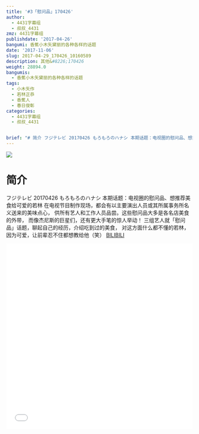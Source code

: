 ```yaml
---
title: '#3「慰问品」170426'
author:
  - 4431字幕组
  - 叔叔_4431
zmz: 4431字幕组
publishdate: '2017-04-26'
bangumi: 香蕉小木矢黛丽的各种各样的话题
date: '2017-11-06'
slug: 2017-04-29_170426_10160589
description: 其他&#8226;170426
weight: 28894.0
bangumis:
  - 香蕉小木矢黛丽的各种各样的话题
tags:
  - 小木矢作
  - 若林正恭
  - 香蕉人
  - 春日俊彰
categories:
  - 4431字幕组
  - 叔叔_4431


brief: "# 简介 フジテレビ 20170426 もろもろのハナシ 本期话题：电视圈的慰问品、想推荐美食给可爱的若林 在电视节目制作现场，都会有以主要演出人员或其所属事务所名义送来的美味点心， 供所有艺人和工作人员品尝。这些慰问品大多是各名店美食的外带， 而像杰尼斯的巨星们，还有更大手笔的惊人举动！ 三组艺人就「慰问品」话题，聊起自己的经历，介绍吃到过的美食， 对这方面什么都不懂的若林，因为可爱，让前辈忍不住都想教给他（笑）"
---
```

![](https://i.imgur.com/pme13FX.png)
# 简介  
フジテレビ 20170426 もろもろのハナシ
本期话题：电视圈的慰问品、想推荐美食给可爱的若林
在电视节目制作现场，都会有以主要演出人员或其所属事务所名义送来的美味点心，
供所有艺人和工作人员品尝。这些慰问品大多是各名店美食的外带，
而像杰尼斯的巨星们，还有更大手笔的惊人举动！
三组艺人就「慰问品」话题，聊起自己的经历，介绍吃到过的美食，
对这方面什么都不懂的若林，因为可爱，让前辈忍不住都想教给他（笑）
  [BILIBILI](https://www.bilibili.com/video/av10160589/)

  <iframe src="//www.bilibili.com/blackboard/player.html?aid=10160589" width="100%" height="500" frameborder="0" allowfullscreen="allowfullscreen"></iframe>
